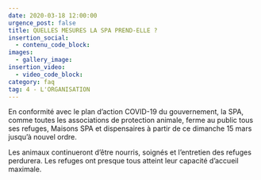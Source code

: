 ```yaml
---
date: 2020-03-18 12:00:00
urgence_post: false
title: QUELLES MESURES LA SPA PREND-ELLE ?
insertion_social:
  - contenu_code_block:
images:
  - gallery_image:
insertion_video:
  - video_code_block:
category: faq
tag: 4 - L'ORGANISATION
---
```


En conformit&eacute; avec le plan d’action COVID-19 du gouvernement, la SPA, comme toutes les associations de protection animale, ferme au public tous ses refuges, Maisons SPA et dispensaires &agrave; partir de ce dimanche 15 mars jusqu’&agrave; nouvel ordre.

Les animaux continueront d’&ecirc;tre nourris, soign&eacute;s et l’entretien des refuges perdurera. Les refuges ont presque tous atteint leur capacit&eacute; d’accueil maximale.